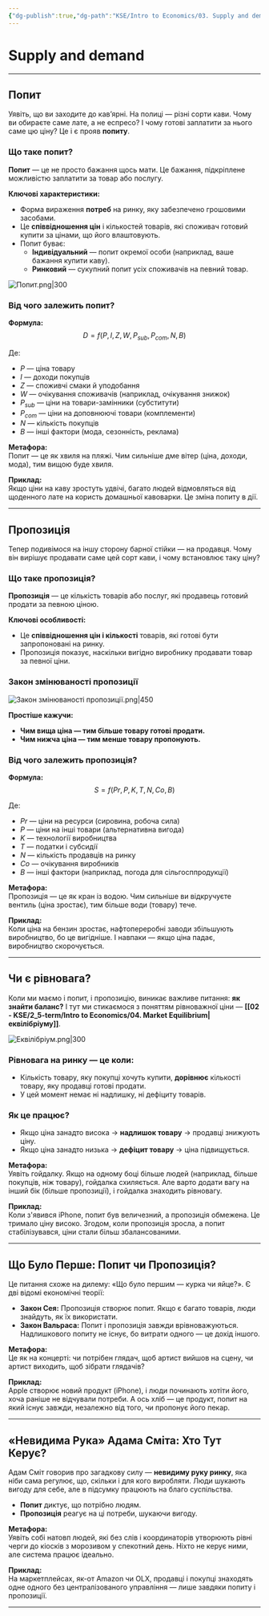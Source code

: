 ```yaml
---
{"dg-publish":true,"dg-path":"KSE/Intro to Economics/03. Supply and demand.md","permalink":"/kse/intro-to-economics/03-supply-and-demand/","created":"2025-02-02T21:23:29.173+02:00","updated":"2025-02-03T00:20:15.254+02:00"}
---
```


# Supply and demand
---

## Попит

Уявіть, що ви заходите до кав’ярні. На полиці — різні сорти кави. Чому ви обираєте саме лате, а не еспресо? І чому готові заплатити за нього саме цю ціну? Це і є прояв **попиту**.

### Що таке попит?

**Попит** — це не просто бажання щось мати. Це бажання, підкріплене можливістю заплатити за товар або послугу.

<strong><span style="color: var(--color-aqua);">Ключові характеристики:</span></strong>
- Форма вираження **потреб** на ринку, яку забезпечено грошовими засобами.
- Це **співвідношення цін** і кількостей товарів, які споживач готовий купити за цінами, що його влаштовують.
- Попит буває:
  - **Індивідуальний** — попит окремої особи (наприклад, ваше бажання купити каву).
  - **Ринковий** — сукупний попит усіх споживачів на певний товар.

![Попит.png|300](/img/user/assets/img/%D0%9F%D0%BE%D0%BF%D0%B8%D1%82.png)

### Від чого залежить попит?

**Формула:**
$$
D = f(P, I, Z, W, P_{sub}, P_{com}, N, B)
$$

Де:  
- $P$ — ціна товару  
- $I$ — доходи покупців  
- $Z$ — споживчі смаки й уподобання  
- $W$ — очікування споживачів (наприклад, очікування знижок)  
- $P_{sub}$ — ціни на товари-замінники (субститути)  
- $P_{com}$ — ціни на доповнюючі товари (комплементи)  
- $N$ — кількість покупців  
- $B$ — інші фактори (мода, сезонність, реклама)

<strong><span style="color: var(--color-purple);">Метафора:</span></strong>  
Попит — це як хвиля на пляжі. Чим сильніше дме вітер (ціна, доходи, мода), тим вищою буде хвиля.  

<strong><span style="color: var(--color-green);">Приклад:</span></strong>  
Якщо ціни на каву зростуть удвічі, багато людей відмовляться від щоденного лате на користь домашньої кавоварки. Це зміна попиту в дії.

---

## Пропозиція

Тепер подивімося на іншу сторону барної стійки — на продавця. Чому він вирішує продавати саме цей сорт кави, і чому встановлює таку ціну?

### Що таке пропозиція?

**Пропозиція** — це кількість товарів або послуг, які продавець готовий продати за певною ціною.

**Ключові особливості:**
- Це **співвідношення цін і кількості** товарів, які готові бути запропоновані на ринку.
- Пропозиція показує, наскільки вигідно виробнику продавати товар за певної ціни.

### Закон змінюваності пропозиції

![Закон змінюваності пропозиції.png|450](/img/user/assets/img/%D0%97%D0%B0%D0%BA%D0%BE%D0%BD%20%D0%B7%D0%BC%D1%96%D0%BD%D1%8E%D0%B2%D0%B0%D0%BD%D0%BE%D1%81%D1%82%D1%96%20%D0%BF%D1%80%D0%BE%D0%BF%D0%BE%D0%B7%D0%B8%D1%86%D1%96%D1%97.png)

<strong><span style="color: var(--color-aqua);">Простіше кажучи:</span></strong>
- **Чим вища ціна — тим більше товару готові продати.**  
- **Чим нижча ціна — тим менше товару пропонують.**

### Від чого залежить пропозиція?

**Формула:**  
$$
S = f(Pr, P, K, T, N, Co, B)
$$

Де:  
- $Pr$ — ціни на ресурси (сировина, робоча сила)  
- $P$ — ціни на інші товари (альтернативна вигода)  
- $K$ — технології виробництва  
- $T$ — податки і субсидії  
- $N$ — кількість продавців на ринку  
- $Co$ — очікування виробників  
- $B$ — інші фактори (наприклад, погода для сільгосппродукції)

<strong><span style="color: var(--color-purple);">Метафора:</span></strong>  
Пропозиція — це як кран із водою. Чим сильніше ви відкручуєте вентиль (ціна зростає), тим більше води (товару) тече.  

<strong><span style="color: var(--color-green);">Приклад:</span></strong>  
Коли ціна на бензин зростає, нафтопереробні заводи збільшують виробництво, бо це вигідніше. І навпаки — якщо ціна падає, виробництво скорочується.

---

## Чи є рівновага?

Коли ми маємо і попит, і пропозицію, виникає важливе питання: **як знайти баланс?** І тут ми стикаємося з поняттям рівноважної ціни — **[[02 - KSE/2_5-term/Intro to Economics/04. Market Equilibrium\|еквілібріуму]]**.

![Еквілібріум.png|300](/img/user/assets/img/%D0%95%D0%BA%D0%B2%D1%96%D0%BB%D1%96%D0%B1%D1%80%D1%96%D1%83%D0%BC.png)

### Рівновага на ринку — це коли:
- Кількість товару, яку покупці хочуть купити, **дорівнює** кількості товару, яку продавці готові продати.
- У цей момент немає ні надлишку, ні дефіциту товарів.

### Як це працює?

- Якщо ціна занадто висока → **надлишок товару** → продавці знижують ціну.  
- Якщо ціна занадто низька → **дефіцит товару** → ціна підвищується.

<strong><span style="color: var(--color-purple);">Метафора:</span></strong>  
Уявіть гойдалку. Якщо на одному боці більше людей (наприклад, більше покупців, ніж товару), гойдалка схиляється. Але варто додати вагу на інший бік (більше пропозиції), і гойдалка знаходить рівновагу.  

<strong><span style="color: var(--color-green);">Приклад:</span></strong>  
Коли з'явився iPhone, попит був величезний, а пропозиція обмежена. Це тримало ціну високо. Згодом, коли пропозиція зросла, а попит стабілізувався, ціни стали більш збалансованими.

---

## Що Було Перше: Попит чи Пропозиція?

Це питання схоже на дилему: «Що було першим — курка чи яйце?». Є дві відомі економічні теорії:

- **Закон Сея:** Пропозиція створює попит. Якщо є багато товарів, люди знайдуть, як їх використати.
- **Закон Вальраса:** Попит і пропозиція завжди врівноважуються. Надлишкового попиту не існує, бо витрати одного — це дохід іншого.

<strong><span style="color: var(--color-purple);">Метафора:</span></strong>  
Це як на концерті: чи потрібен глядач, щоб артист вийшов на сцену, чи артист виходить, щоб зібрати глядачів?

<strong><span style="color: var(--color-green);">Приклад:</span></strong>  
Apple створює новий продукт (iPhone), і люди починають хотіти його, хоча раніше не відчували потреби. А ось хліб — це продукт, попит на який існує завжди, незалежно від того, чи пропонує його пекар.

---

## «Невидима Рука» Адама Сміта: Хто Тут Керує?

Адам Сміт говорив про загадкову силу — **невидиму руку ринку**, яка ніби сама регулює, що, скільки і для кого виробляти. Люди шукають вигоду для себе, але в підсумку працюють на благо суспільства.

- **Попит** диктує, що потрібно людям.
- **Пропозиція** реагує на ці потреби, шукаючи вигоду.

<strong><span style="color: var(--color-purple);">Метафора:</span></strong>  
Уявіть собі натовп людей, які без слів і координаторів утворюють рівні черги до кіосків з морозивом у спекотний день. Ніхто не керує ними, але система працює ідеально.

<strong><span style="color: var(--color-green);">Приклад:</span></strong>  
На маркетплейсах, як-от Amazon чи OLX, продавці і покупці знаходять одне одного без централізованого управління — лише завдяки попиту і пропозиції.

---